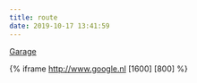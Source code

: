 ```yaml
---
title: route
date: 2019-10-17 13:41:59
---
```


[Garage](https://goo.gl/maps/S2B8RqD2gRF22MPB8)

[comment]: <> ({% iframe https://goo.gl/maps/S2B8RqD2gRF22MPB8 [400] [300] %})
{% iframe http://www.google.nl [1600] [800] %}
